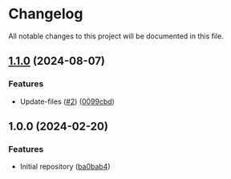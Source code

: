 # Changelog

All notable changes to this project will be documented in this file.

## [1.1.0](https://github.com/devops-ia/terraform-nexus-security/compare/v1.0.0...v1.1.0) (2024-08-07)


### Features

* Update-files ([#2](https://github.com/devops-ia/terraform-nexus-security/issues/2)) ([0099cbd](https://github.com/devops-ia/terraform-nexus-security/commit/0099cbd2b54862161fe805632f0506019ec6eea1))

## 1.0.0 (2024-02-20)


### Features

* Initial repository ([ba0bab4](https://github.com/terraform-nexus-modules/terraform-nexus-security/commit/ba0bab4dd779a4c624aef761fef7b8b63d9ee633))

